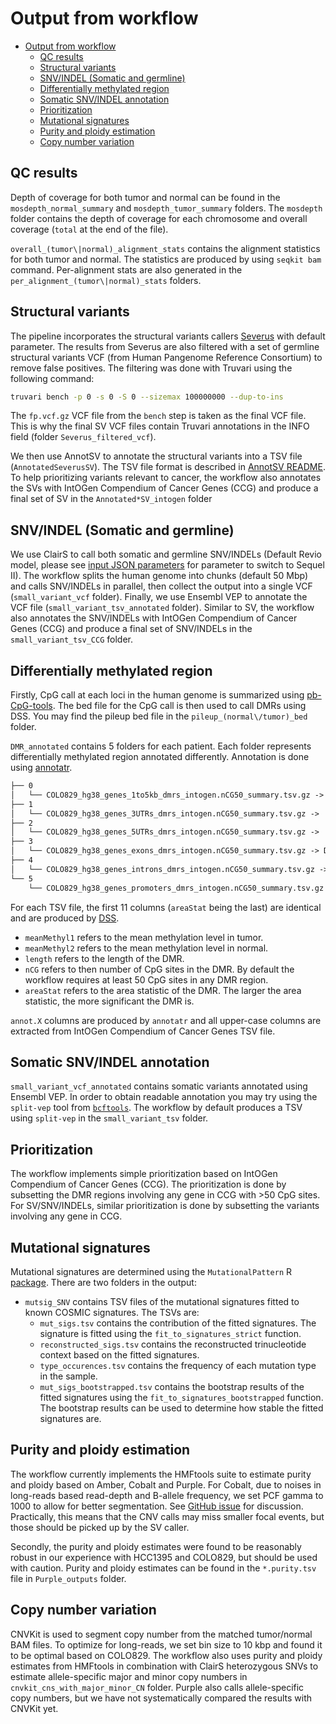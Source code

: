 # Output from workflow

- [Output from workflow](#output-from-workflow)
  - [QC results](#qc-results)
  - [Structural variants](#structural-variants)
  - [SNV/INDEL (Somatic and germline)](#snvindel-somatic-and-germline)
  - [Differentially methylated region](#differentially-methylated-region)
  - [Somatic SNV/INDEL annotation](#somatic-snvindel-annotation)
  - [Prioritization](#prioritization)
  - [Mutational signatures](#mutational-signatures)
  - [Purity and ploidy estimation](#purity-and-ploidy-estimation)
  - [Copy number variation](#copy-number-variation)

## QC results

Depth of coverage for both tumor and normal can be found in the `mosdepth_normal_summary` and `mosdepth_tumor_summary` folders. 
The `mosdepth` folder contains the depth of coverage for each chromosome and overall coverage (`total` at the end of the file).

`overall_(tumor\|normal)_alignment_stats` contains the alignment statistics for both tumor and normal. The statistics are produced by
using `seqkit bam` command. Per-alignment stats are also generated in the `per_alignment_(tumor\|normal)_stats` folders.

## Structural variants

The pipeline incorporates the structural variants callers [Severus](https://github.com/KolmogorovLab/Severus) with default parameter. The results from Severus are also
filtered with a set of germline structural variants VCF (from Human Pangenome Reference Consortium) to remove false positives. The filtering was done with Truvari using the following command:

``` bash
truvari bench -p 0 -s 0 -S 0 --sizemax 100000000 --dup-to-ins
```

The `fp.vcf.gz` VCF file from the `bench` step is taken as the final VCF file. This is why the final SV VCF files contain Truvari annotations in the INFO field (folder `Severus_filtered_vcf`).

We then use AnnotSV to annotate the structural variants into a TSV file (`AnnotatedSeverusSV`). The TSV file format is described in [AnnotSV README](https://github.com/lgmgeo/AnnotSV/blob/master/README.AnnotSV_latest.pdf).
To help prioritizing variants relevant to cancer, the workflow also annotates the SVs with IntOGen Compendium of Cancer Genes (CCG) and produce a final set of SV in the `Annotated*SV_intogen` folder

## SNV/INDEL (Somatic and germline)

We use ClairS to call both somatic and germline SNV/INDELs (Default Revio model, please see [input JSON parameters](step-by-step.md#input-json-parameters) 
for parameter to switch to Sequel II). The workflow splits the human genome into chunks (default 50 Mbp) and calls SNV/INDELs in parallel, then collect
the output into a single VCF (`small_variant_vcf` folder). Finally, we use Ensembl VEP to annotate the VCF file (`small_variant_tsv_annotated` folder). Similar to SV, the workflow also annotates the SNV/INDELs with IntOGen Compendium of Cancer Genes (CCG) and produce a final set of SNV/INDELs in the `small_variant_tsv_CCG` folder.

## Differentially methylated region

Firstly, CpG call at each loci in the human genome is summarized using [pb-CpG-tools](https://github.com/PacificBiosciences/pb-CpG-tools). The bed file for the CpG call is then used to call DMRs using DSS. You
may find the pileup bed file in the `pileup_(normal\/tumor)_bed` folder.

`DMR_annotated` contains 5 folders for each patient. Each folder represents differentially methylated region 
annotated differently. Annotation is done using [annotatr](https://bioconductor.org/packages/devel/bioc/vignettes/annotatr/inst/doc/annotatr-vignette.html).

``` markdown
├── 0
│   └── COLO829_hg38_genes_1to5kb_dmrs_intogen.nCG50_summary.tsv.gz -> DMRs that are 1 to 5 kbp away from TSS of genes
├── 1
│   └── COLO829_hg38_genes_3UTRs_dmrs_intogen.nCG50_summary.tsv.gz ->  DMRs that are 3'UTR of genes
├── 2
│   └── COLO829_hg38_genes_5UTRs_dmrs_intogen.nCG50_summary.tsv.gz ->  DMRs that are 5'UTR of genes
├── 3
│   └── COLO829_hg38_genes_exons_dmrs_intogen.nCG50_summary.tsv.gz -> DMRs that are exons of genes
├── 4
│   └── COLO829_hg38_genes_introns_dmrs_intogen.nCG50_summary.tsv.gz -> DMRs that are introns of genes
└── 5
    └── COLO829_hg38_genes_promoters_dmrs_intogen.nCG50_summary.tsv.gz -> DMRs that are (known) promoters of genes
```

For each TSV file, the first 11 columns (`areaStat` being the last) are identical and 
are produced by [DSS](https://bioconductor.org/packages/release/bioc/html/DSS.html). 
- `meanMethyl1` refers to the mean methylation level in tumor.
- `meanMethyl2` refers to the mean methylation level in normal.
- `length` refers to the length of the DMR.
- `nCG` refers to then number of CpG sites in the DMR. By default the workflow requires at least 50 CpG sites in any DMR region.
- `areaStat` refers to the area statistic of the DMR. The larger the area statistic, the more significant the DMR is.

`annot.X` columns are produced by `annotatr` and all upper-case columns are extracted from IntOGen Compendium of Cancer Genes TSV file.

## Somatic SNV/INDEL annotation

`small_variant_vcf_annotated` contains somatic variants annotated using Ensembl VEP. In order to obtain readable annotation 
you may try using the `split-vep` tool from [`bcftools`](https://samtools.github.io/bcftools/howtos/plugin.split-vep.html). The workflow
by default produces a TSV using `split-vep` in the `small_variant_tsv` folder.

## Prioritization

The workflow implements simple prioritization based on IntOGen Compendium of Cancer Genes (CCG). The prioritization is done by
subsetting the DMR regions involving any gene in CCG with >50 CpG sites. For SV/SNV/INDELs, similar prioritization is done
by subsetting the variants involving any gene in CCG.

## Mutational signatures

Mutational signatures are determined using the `MutationalPattern` R [package](https://bioconductor.org/packages/release/bioc/html/MutationalPatterns.html).
There are two folders in the output:
- `mutsig_SNV` contains TSV files of the mutational signatures fitted to known COSMIC signatures. The TSVs are:
  - `mut_sigs.tsv` contains the contribution of the fitted signatures. The signature is fitted using the `fit_to_signatures_strict` function.
  - `reconstructed_sigs.tsv` contains the reconstructed trinucleotide context based on the fitted signatures.
  - `type_occurences.tsv` contains the frequency of each mutation type in the sample.
  - `mut_sigs_bootstrapped.tsv` contains the bootstrap results of the fitted signatures using the `fit_to_signatures_bootstrapped` function.
    The bootstrap results can be used to determine how stable the fitted signatures are.

## Purity and ploidy estimation

The workflow currently implements the HMFtools suite to estimate purity and ploidy based on Amber, Cobalt and Purple. 
For Cobalt, due to noises in long-reads based read-depth and B-allele frequency, we set PCF gamma to 1000 to allow for 
better segmentation. See [GitHub issue](https://github.com/hartwigmedical/hmftools/issues/485) for discussion. Practically, this means
that the CNV calls may miss smaller focal events, but those should be picked up by the SV caller.

Secondly, the purity and ploidy estimates were found to be reasonably robust in our experience with HCC1395 and COLO829, 
but should be used with caution. Purity and ploidy estimates can be found in the `*.purity.tsv` file in `Purple_outputs` folder.

## Copy number variation

CNVKit is used to segment copy number from the matched tumor/normal BAM files. To optimize for long-reads, we set bin size to 10 kbp and found
it to be optimal based on COLO829. The workflow also uses purity and ploidy estimates from HMFtools in combination with ClairS heterozygous SNVs
to estimate allele-specific major and minor copy numbers in `cnvkit_cns_with_major_minor_CN` folder. Purple also calls allele-specific copy numbers, but we have not systematically compared the results with CNVKit yet.
